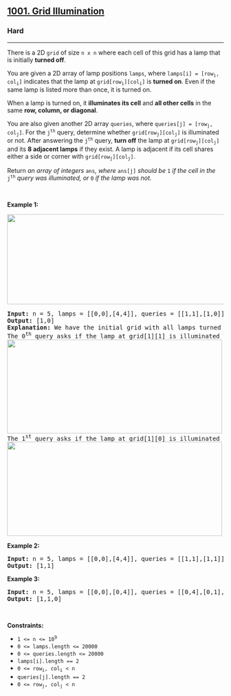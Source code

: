 <h2><a href="https://leetcode.com/problems/grid-illumination/">1001. Grid Illumination</a></h2><h3>Hard</h3><hr><div style="user-select: auto;"><p style="user-select: auto;">There is a 2D <code style="user-select: auto;">grid</code> of size <code style="user-select: auto;">n x n</code> where each cell of this grid has a lamp that is initially <strong style="user-select: auto;">turned off</strong>.</p>

<p style="user-select: auto;">You are given a 2D array of lamp positions <code style="user-select: auto;">lamps</code>, where <code style="user-select: auto;">lamps[i] = [row<sub style="user-select: auto;">i</sub>, col<sub style="user-select: auto;">i</sub>]</code> indicates that the lamp at <code style="user-select: auto;">grid[row<sub style="user-select: auto;">i</sub>][col<sub style="user-select: auto;">i</sub>]</code> is <strong style="user-select: auto;">turned on</strong>. Even if the same lamp is listed more than once, it is turned on.</p>

<p style="user-select: auto;">When a lamp is turned on, it <strong style="user-select: auto;">illuminates its cell</strong> and <strong style="user-select: auto;">all other cells</strong> in the same <strong style="user-select: auto;">row, column, or diagonal</strong>.</p>

<p style="user-select: auto;">You are also given another 2D array <code style="user-select: auto;">queries</code>, where <code style="user-select: auto;">queries[j] = [row<sub style="user-select: auto;">j</sub>, col<sub style="user-select: auto;">j</sub>]</code>. For the <code style="user-select: auto;">j<sup style="user-select: auto;">th</sup></code> query, determine whether <code style="user-select: auto;">grid[row<sub style="user-select: auto;">j</sub>][col<sub style="user-select: auto;">j</sub>]</code> is illuminated or not. After answering the <code style="user-select: auto;">j<sup style="user-select: auto;">th</sup></code> query, <strong style="user-select: auto;">turn off</strong> the lamp at <code style="user-select: auto;">grid[row<sub style="user-select: auto;">j</sub>][col<sub style="user-select: auto;">j</sub>]</code> and its <strong style="user-select: auto;">8 adjacent lamps</strong> if they exist. A lamp is adjacent if its cell shares either a side or corner with <code style="user-select: auto;">grid[row<sub style="user-select: auto;">j</sub>][col<sub style="user-select: auto;">j</sub>]</code>.</p>

<p style="user-select: auto;">Return <em style="user-select: auto;">an array of integers </em><code style="user-select: auto;">ans</code><em style="user-select: auto;">,</em><em style="user-select: auto;"> where </em><code style="user-select: auto;">ans[j]</code><em style="user-select: auto;"> should be </em><code style="user-select: auto;">1</code><em style="user-select: auto;"> if the cell in the </em><code style="user-select: auto;">j<sup style="user-select: auto;">th</sup></code><em style="user-select: auto;"> query was illuminated, or </em><code style="user-select: auto;">0</code><em style="user-select: auto;"> if the lamp was not.</em></p>

<p style="user-select: auto;">&nbsp;</p>
<p style="user-select: auto;"><strong style="user-select: auto;">Example 1:</strong></p>
<img alt="" src="https://assets.leetcode.com/uploads/2020/08/19/illu_1.jpg" style="width: 750px; height: 209px; user-select: auto;" naptha_cursor="text">
<pre style="user-select: auto;"><strong style="user-select: auto;">Input:</strong> n = 5, lamps = [[0,0],[4,4]], queries = [[1,1],[1,0]]
<strong style="user-select: auto;">Output:</strong> [1,0]
<strong style="user-select: auto;">Explanation:</strong> We have the initial grid with all lamps turned off. In the above picture we see the grid after turning on the lamp at grid[0][0] then turning on the lamp at grid[4][4].
The 0<sup style="user-select: auto;">th</sup>&nbsp;query asks if the lamp at grid[1][1] is illuminated or not (the blue square). It is illuminated, so set ans[0] = 1. Then, we turn off all lamps in the red square.
<img alt="" src="https://assets.leetcode.com/uploads/2020/08/19/illu_step1.jpg" style="width: 500px; height: 218px; user-select: auto;">
The 1<sup style="user-select: auto;">st</sup>&nbsp;query asks if the lamp at grid[1][0] is illuminated or not (the blue square). It is not illuminated, so set ans[1] = 0. Then, we turn off all lamps in the red rectangle.
<img alt="" src="https://assets.leetcode.com/uploads/2020/08/19/illu_step2.jpg" style="width: 500px; height: 219px; user-select: auto;">
</pre>

<p style="user-select: auto;"><strong style="user-select: auto;">Example 2:</strong></p>

<pre style="user-select: auto;"><strong style="user-select: auto;">Input:</strong> n = 5, lamps = [[0,0],[4,4]], queries = [[1,1],[1,1]]
<strong style="user-select: auto;">Output:</strong> [1,1]
</pre>

<p style="user-select: auto;"><strong style="user-select: auto;">Example 3:</strong></p>

<pre style="user-select: auto;"><strong style="user-select: auto;">Input:</strong> n = 5, lamps = [[0,0],[0,4]], queries = [[0,4],[0,1],[1,4]]
<strong style="user-select: auto;">Output:</strong> [1,1,0]
</pre>

<p style="user-select: auto;">&nbsp;</p>
<p style="user-select: auto;"><strong style="user-select: auto;">Constraints:</strong></p>

<ul style="user-select: auto;">
	<li style="user-select: auto;"><code style="user-select: auto;">1 &lt;= n &lt;= 10<sup style="user-select: auto;">9</sup></code></li>
	<li style="user-select: auto;"><code style="user-select: auto;">0 &lt;= lamps.length &lt;= 20000</code></li>
	<li style="user-select: auto;"><code style="user-select: auto;">0 &lt;= queries.length &lt;= 20000</code></li>
	<li style="user-select: auto;"><code style="user-select: auto;">lamps[i].length == 2</code></li>
	<li style="user-select: auto;"><code style="user-select: auto;">0 &lt;= row<sub style="user-select: auto;">i</sub>, col<sub style="user-select: auto;">i</sub> &lt; n</code></li>
	<li style="user-select: auto;"><code style="user-select: auto;">queries[j].length == 2</code></li>
	<li style="user-select: auto;"><code style="user-select: auto;">0 &lt;= row<sub style="user-select: auto;">j</sub>, col<sub style="user-select: auto;">j</sub> &lt; n</code></li>
</ul>
</div>